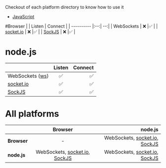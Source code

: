 Checkout of each platform directory to know how to use it
* [JavaScript](https://github.com/DistributedObjectProtocol/transports/tree/master/JavaScript)


#Browser
|     | Listen | Connect |
| ---------- |:--:| --:|
| WebSockets    | ❌ |✅ |
| [socket.io](https://github.com/socketio)  | ❌ |✅ |
| [SockJS](https://github.com/sockjs)     | ❌ |✅ |



# node.js
|          | Listen | Connect |
| --------------- |:--:| --:|
| WebSockets ([ws](https://github.com/websockets/ws)) | ✅ | ✅ |
| [socket.io](https://github.com/socketio)       | ✅ | ✅ |
| [SockJS](https://github.com/sockjs)          | ✅ | ✅ |



# All platforms

|             | Browser | node.js |
| ----------- |:-------:| -------:|
| __Browser__     | - | WebSockets, [socket.io](https://github.com/socketio), [SockJS](https://github.com/sockjs)  |
| __node.js__     | WebSockets, [socket.io](https://github.com/socketio), [SockJS](https://github.com/sockjs)  | WebSockets, [socket.io](https://github.com/socketio), [SockJS](https://github.com/sockjs)  |



